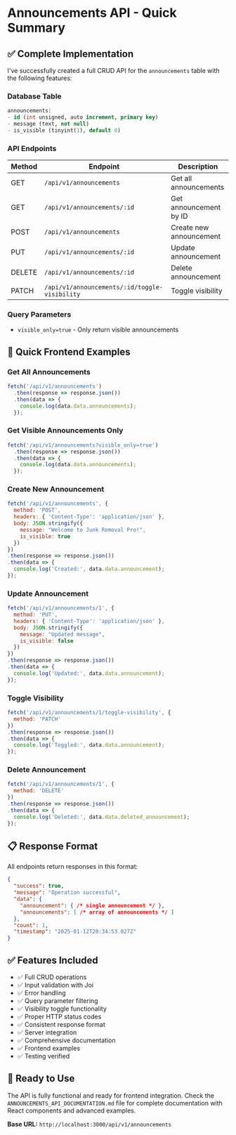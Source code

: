 # Announcements API - Quick Summary

## ✅ **Complete Implementation**

I've successfully created a full CRUD API for the `announcements` table with the following features:

### **Database Table**
```sql
announcements:
- id (int unsigned, auto increment, primary key)
- message (text, not null)
- is_visible (tinyint(1), default 0)
```

### **API Endpoints**

| Method | Endpoint | Description |
|--------|----------|-------------|
| GET | `/api/v1/announcements` | Get all announcements |
| GET | `/api/v1/announcements/:id` | Get announcement by ID |
| POST | `/api/v1/announcements` | Create new announcement |
| PUT | `/api/v1/announcements/:id` | Update announcement |
| DELETE | `/api/v1/announcements/:id` | Delete announcement |
| PATCH | `/api/v1/announcements/:id/toggle-visibility` | Toggle visibility |

### **Query Parameters**
- `visible_only=true` - Only return visible announcements

## 🚀 **Quick Frontend Examples**

### **Get All Announcements**
```javascript
fetch('/api/v1/announcements')
  .then(response => response.json())
  .then(data => {
    console.log(data.data.announcements);
  });
```

### **Get Visible Announcements Only**
```javascript
fetch('/api/v1/announcements?visible_only=true')
  .then(response => response.json())
  .then(data => {
    console.log(data.data.announcements);
  });
```

### **Create New Announcement**
```javascript
fetch('/api/v1/announcements', {
  method: 'POST',
  headers: { 'Content-Type': 'application/json' },
  body: JSON.stringify({
    message: "Welcome to Junk Removal Pro!",
    is_visible: true
  })
})
.then(response => response.json())
.then(data => {
  console.log('Created:', data.data.announcement);
});
```

### **Update Announcement**
```javascript
fetch('/api/v1/announcements/1', {
  method: 'PUT',
  headers: { 'Content-Type': 'application/json' },
  body: JSON.stringify({
    message: "Updated message",
    is_visible: false
  })
})
.then(response => response.json())
.then(data => {
  console.log('Updated:', data.data.announcement);
});
```

### **Toggle Visibility**
```javascript
fetch('/api/v1/announcements/1/toggle-visibility', {
  method: 'PATCH'
})
.then(response => response.json())
.then(data => {
  console.log('Toggled:', data.data.announcement);
});
```

### **Delete Announcement**
```javascript
fetch('/api/v1/announcements/1', {
  method: 'DELETE'
})
.then(response => response.json())
.then(data => {
  console.log('Deleted:', data.data.deleted_announcement);
});
```

## 📋 **Response Format**

All endpoints return responses in this format:

```json
{
  "success": true,
  "message": "Operation successful",
  "data": {
    "announcement": { /* single announcement */ },
    "announcements": [ /* array of announcements */ ]
  },
  "count": 1,
  "timestamp": "2025-01-12T20:34:53.027Z"
}
```

## ✅ **Features Included**

- ✅ Full CRUD operations
- ✅ Input validation with Joi
- ✅ Error handling
- ✅ Query parameter filtering
- ✅ Visibility toggle functionality
- ✅ Proper HTTP status codes
- ✅ Consistent response format
- ✅ Server integration
- ✅ Comprehensive documentation
- ✅ Frontend examples
- ✅ Testing verified

## 🎯 **Ready to Use**

The API is fully functional and ready for frontend integration. Check the `ANNOUNCEMENTS_API_DOCUMENTATION.md` file for complete documentation with React components and advanced examples.

**Base URL:** `http://localhost:3000/api/v1/announcements`
